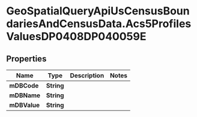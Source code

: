 # GeoSpatialQueryApiUsCensusBoundariesAndCensusData.Acs5ProfilesValuesDP0408DP040059E

## Properties

Name | Type | Description | Notes
------------ | ------------- | ------------- | -------------
**mDBCode** | **String** |  | 
**mDBName** | **String** |  | 
**mDBValue** | **String** |  | 


